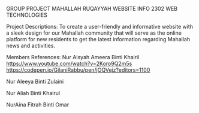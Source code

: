 GROUP PROJECT
MAHALLAH RUQAYYAH WEBSITE
INFO 2302 WEB TECHNOLOGIES

Project Descriptions:
To create a user-friendly and informative website with a sleek design for our Mahallah community that will serve as
the online platform for new residents to get the latest information regarding Mahallah news and activities.

Members References: 
Nur Aisyah Ameera Binti Khairil 
https://www.youtube.com/watch?v=2Koro9Q2m5s
https://codepen.io/GilaniRabbu/pen/jOQVejz?editors=1100

Nur Aleeya Binti Zulaini 

Nur Aliah Binti Khairul

NurAina Fitrah Binti Omar



